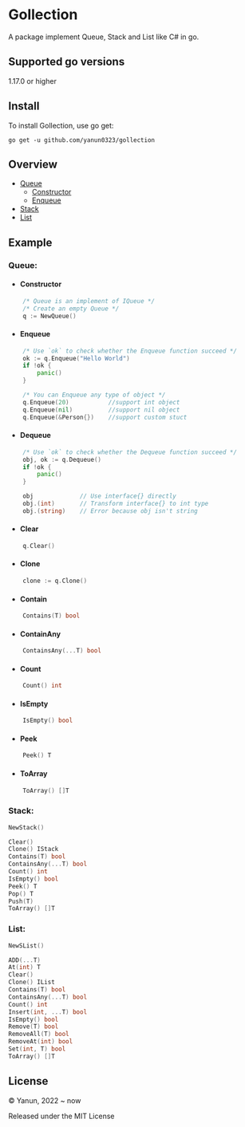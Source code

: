 # Gollection

A package implement Queue, Stack and List like C# in go.



## Supported go versions
1.17.0 or higher



## Install
To install Gollection, use go get:
```shell
go get -u github.com/yanun0323/gollection
```



## Overview
- [Queue](#Queue) 
    - [Constructor](#Constructor)
    - [Enqueue](#Enqueue)
- [Stack](#Stack) 
- [List](#List) 
## Example
### Queue: 
* #### Constructor 
```go
    /* Queue is an implement of IQueue */
    /* Create an empty Queue */
    q := NewQueue()
```
* #### Enqueue
```go
    /* Use `ok` to check whether the Enqueue function succeed */
    ok := q.Enqueue("Hello World")
    if !ok {
        panic()
    }

    /* You can Enqueue any type of object */
    q.Enqueue(20)           //support int object
    q.Enqueue(nil)          //support nil object
    q.Enqueue(&Person{})    //support custom stuct
```
* #### Dequeue
```go
    /* Use `ok` to check whether the Dequeue function succeed */
    obj, ok := q.Dequeue()
    if !ok {
        panic()
    }

    obj             // Use interface{} directly
    obj.(int)       // Transform interface{} to int type
    obj.(string)    // Error because obj isn't string
```
* #### Clear
```go
    q.Clear()
```
* #### Clone
```go
    clone := q.Clone()
```
* #### Contain
```go
    Contains(T) bool
```
* #### ContainAny
```go
    ContainsAny(...T) bool
```
* #### Count
```go
    Count() int
```
* #### IsEmpty
```go
    IsEmpty() bool
```
* #### Peek
```go
    Peek() T
```
* #### ToArray
```go
    ToArray() []T
```

### Stack: 
```go
NewStack()

Clear()
Clone() IStack
Contains(T) bool
ContainsAny(...T) bool
Count() int
IsEmpty() bool
Peek() T
Pop() T
Push(T)
ToArray() []T
```
### List: 
```go
NewSList()

ADD(...T)
At(int) T
Clear()
Clone() IList
Contains(T) bool
ContainsAny(...T) bool
Count() int
Insert(int, ...T) bool
IsEmpty() bool
Remove(T) bool
RemoveAll(T) bool
RemoveAt(int) bool
Set(int, T) bool
ToArray() []T
```



License
---

© Yanun, 2022 ~ now

Released under the MIT License



